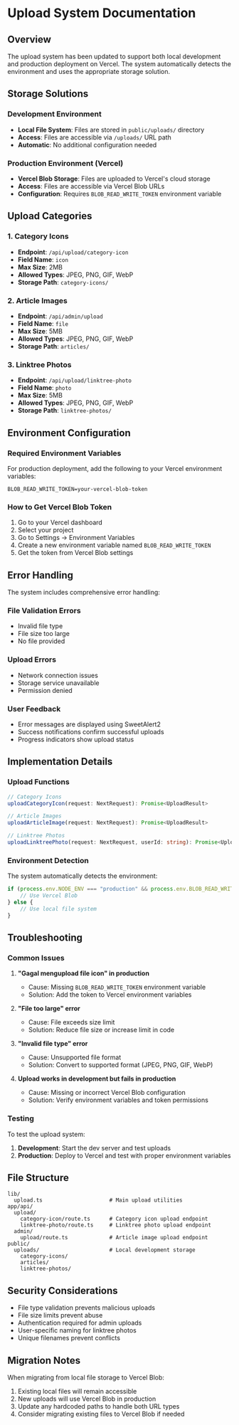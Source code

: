 # Upload System Documentation

## Overview

The upload system has been updated to support both local development and production deployment on Vercel. The system automatically detects the environment and uses the appropriate storage solution.

## Storage Solutions

### Development Environment
- **Local File System**: Files are stored in `public/uploads/` directory
- **Access**: Files are accessible via `/uploads/` URL path
- **Automatic**: No additional configuration needed

### Production Environment (Vercel)
- **Vercel Blob Storage**: Files are uploaded to Vercel's cloud storage
- **Access**: Files are accessible via Vercel Blob URLs
- **Configuration**: Requires `BLOB_READ_WRITE_TOKEN` environment variable

## Upload Categories

### 1. Category Icons
- **Endpoint**: `/api/upload/category-icon`
- **Field Name**: `icon`
- **Max Size**: 2MB
- **Allowed Types**: JPEG, PNG, GIF, WebP
- **Storage Path**: `category-icons/`

### 2. Article Images
- **Endpoint**: `/api/admin/upload`
- **Field Name**: `file`
- **Max Size**: 5MB
- **Allowed Types**: JPEG, PNG, GIF, WebP
- **Storage Path**: `articles/`

### 3. Linktree Photos
- **Endpoint**: `/api/upload/linktree-photo`
- **Field Name**: `photo`
- **Max Size**: 5MB
- **Allowed Types**: JPEG, PNG, GIF, WebP
- **Storage Path**: `linktree-photos/`

## Environment Configuration

### Required Environment Variables

For production deployment, add the following to your Vercel environment variables:

```env
BLOB_READ_WRITE_TOKEN=your-vercel-blob-token
```

### How to Get Vercel Blob Token

1. Go to your Vercel dashboard
2. Select your project
3. Go to Settings → Environment Variables
4. Create a new environment variable named `BLOB_READ_WRITE_TOKEN`
5. Get the token from Vercel Blob settings

## Error Handling

The system includes comprehensive error handling:

### File Validation Errors
- Invalid file type
- File size too large
- No file provided

### Upload Errors
- Network connection issues
- Storage service unavailable
- Permission denied

### User Feedback
- Error messages are displayed using SweetAlert2
- Success notifications confirm successful uploads
- Progress indicators show upload status

## Implementation Details

### Upload Functions

```typescript
// Category Icons
uploadCategoryIcon(request: NextRequest): Promise<UploadResult>

// Article Images
uploadArticleImage(request: NextRequest): Promise<UploadResult>

// Linktree Photos
uploadLinktreePhoto(request: NextRequest, userId: string): Promise<UploadResult>
```

### Environment Detection

The system automatically detects the environment:

```typescript
if (process.env.NODE_ENV === "production" && process.env.BLOB_READ_WRITE_TOKEN) {
    // Use Vercel Blob
} else {
    // Use local file system
}
```

## Troubleshooting

### Common Issues

1. **"Gagal mengupload file icon" in production**
   - Cause: Missing `BLOB_READ_WRITE_TOKEN` environment variable
   - Solution: Add the token to Vercel environment variables

2. **"File too large" error**
   - Cause: File exceeds size limit
   - Solution: Reduce file size or increase limit in code

3. **"Invalid file type" error**
   - Cause: Unsupported file format
   - Solution: Convert to supported format (JPEG, PNG, GIF, WebP)

4. **Upload works in development but fails in production**
   - Cause: Missing or incorrect Vercel Blob configuration
   - Solution: Verify environment variables and token permissions

### Testing

To test the upload system:

1. **Development**: Start the dev server and test uploads
2. **Production**: Deploy to Vercel and test with proper environment variables

## File Structure

```
lib/
  upload.ts                     # Main upload utilities
app/api/
  upload/
    category-icon/route.ts      # Category icon upload endpoint
    linktree-photo/route.ts     # Linktree photo upload endpoint
  admin/
    upload/route.ts             # Article image upload endpoint
public/
  uploads/                      # Local development storage
    category-icons/
    articles/
    linktree-photos/
```

## Security Considerations

- File type validation prevents malicious uploads
- File size limits prevent abuse
- Authentication required for admin uploads
- User-specific naming for linktree photos
- Unique filenames prevent conflicts

## Migration Notes

When migrating from local file storage to Vercel Blob:

1. Existing local files will remain accessible
2. New uploads will use Vercel Blob in production
3. Update any hardcoded paths to handle both URL types
4. Consider migrating existing files to Vercel Blob if needed
